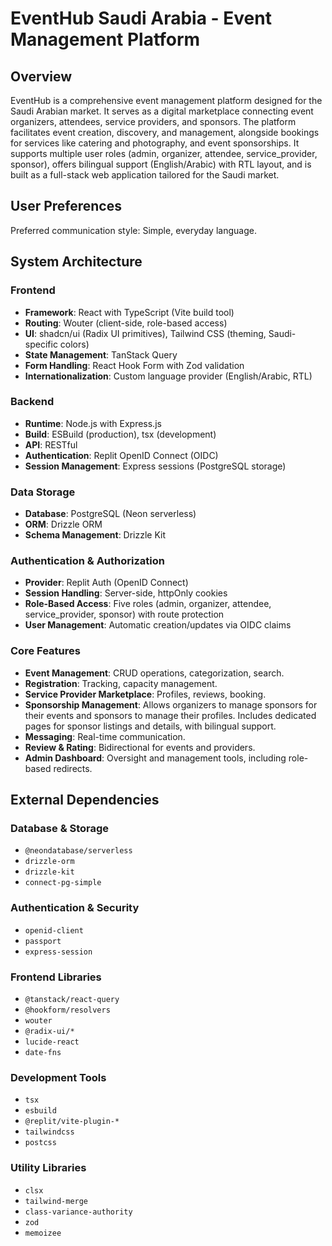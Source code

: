 # EventHub Saudi Arabia - Event Management Platform

## Overview
EventHub is a comprehensive event management platform designed for the Saudi Arabian market. It serves as a digital marketplace connecting event organizers, attendees, service providers, and sponsors. The platform facilitates event creation, discovery, and management, alongside bookings for services like catering and photography, and event sponsorships. It supports multiple user roles (admin, organizer, attendee, service_provider, sponsor), offers bilingual support (English/Arabic) with RTL layout, and is built as a full-stack web application tailored for the Saudi market.

## User Preferences
Preferred communication style: Simple, everyday language.

## System Architecture

### Frontend
-   **Framework**: React with TypeScript (Vite build tool)
-   **Routing**: Wouter (client-side, role-based access)
-   **UI**: shadcn/ui (Radix UI primitives), Tailwind CSS (theming, Saudi-specific colors)
-   **State Management**: TanStack Query
-   **Form Handling**: React Hook Form with Zod validation
-   **Internationalization**: Custom language provider (English/Arabic, RTL)

### Backend
-   **Runtime**: Node.js with Express.js
-   **Build**: ESBuild (production), tsx (development)
-   **API**: RESTful
-   **Authentication**: Replit OpenID Connect (OIDC)
-   **Session Management**: Express sessions (PostgreSQL storage)

### Data Storage
-   **Database**: PostgreSQL (Neon serverless)
-   **ORM**: Drizzle ORM
-   **Schema Management**: Drizzle Kit

### Authentication & Authorization
-   **Provider**: Replit Auth (OpenID Connect)
-   **Session Handling**: Server-side, httpOnly cookies
-   **Role-Based Access**: Five roles (admin, organizer, attendee, service_provider, sponsor) with route protection
-   **User Management**: Automatic creation/updates via OIDC claims

### Core Features
-   **Event Management**: CRUD operations, categorization, search.
-   **Registration**: Tracking, capacity management.
-   **Service Provider Marketplace**: Profiles, reviews, booking.
-   **Sponsorship Management**: Allows organizers to manage sponsors for their events and sponsors to manage their profiles. Includes dedicated pages for sponsor listings and details, with bilingual support.
-   **Messaging**: Real-time communication.
-   **Review & Rating**: Bidirectional for events and providers.
-   **Admin Dashboard**: Oversight and management tools, including role-based redirects.

## External Dependencies

### Database & Storage
-   `@neondatabase/serverless`
-   `drizzle-orm`
-   `drizzle-kit`
-   `connect-pg-simple`

### Authentication & Security
-   `openid-client`
-   `passport`
-   `express-session`

### Frontend Libraries
-   `@tanstack/react-query`
-   `@hookform/resolvers`
-   `wouter`
-   `@radix-ui/*`
-   `lucide-react`
-   `date-fns`

### Development Tools
-   `tsx`
-   `esbuild`
-   `@replit/vite-plugin-*`
-   `tailwindcss`
-   `postcss`

### Utility Libraries
-   `clsx`
-   `tailwind-merge`
-   `class-variance-authority`
-   `zod`
-   `memoizee`